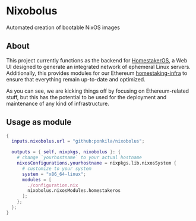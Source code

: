 # Nixobolus
Automated creation of bootable NixOS images

## About
This project currently functions as the backend for [HomestakerOS](https://github.com/ponkila/HomestakerOS), a Web UI designed to generate an integrated network of ephemeral Linux servers. Additionally, this provides modules for our Ethereum [homestaking-infra](https://github.com/ponkila/homestaking-infra) to ensure that everything remain up-to-date and optimized.

As you can see, we are kicking things off by focusing on Ethereum-related stuff, but this has the potential to be used for the deployment and maintenance of any kind of infrastructure.

## Usage as module

```nix
{
  inputs.nixobolus.url = "github:ponkila/nixobolus";

  outputs = { self, nixpkgs, nixobolus }: {
    # change `yourhostname` to your actual hostname
    nixosConfigurations.yourhostname = nixpkgs.lib.nixosSystem {
      # customize to your system
      system = "x86_64-linux";
      modules = [
        ./configuration.nix
        nixobolus.nixosModules.homestakeros
      ];
    };
  };
}
```